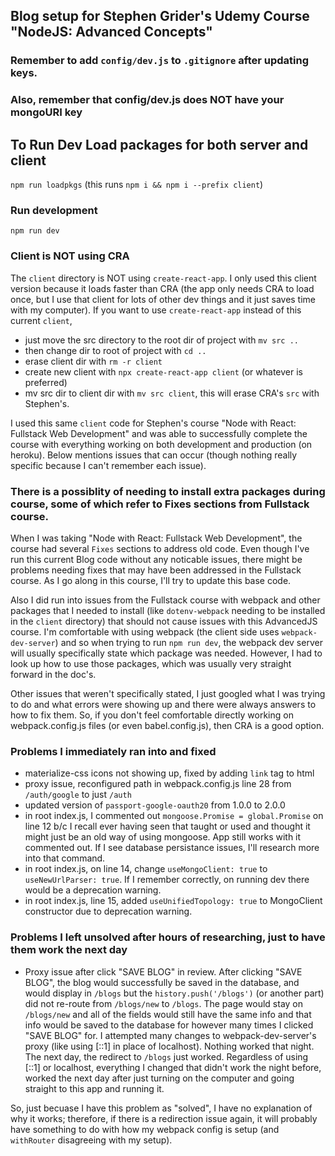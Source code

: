 ## Blog setup for Stephen Grider's Udemy Course "NodeJS: Advanced Concepts"

### Remember to add `config/dev.js` to `.gitignore` after updating keys.

### Also, remember that config/dev.js does NOT have your mongoURI key

## To Run Dev Load packages for both server and client

`npm run loadpkgs` (this runs `npm i && npm i --prefix client`)

### Run development

`npm run dev`

### Client is NOT using CRA

The `client` directory is NOT using `create-react-app`.
I only used this client version because it loads faster than CRA (the app
only needs CRA to load once, but I use that client for lots of other dev things and it just saves time with my computer).
If you want to use `create-react-app` instead of this current `client`,

- just move the src directory to the root dir of project with `mv src ..`
- then change dir to root of project with `cd ..`
- erase client dir with `rm -r client`
- create new client with `npx create-react-app client` (or whatever is preferred)
- mv src dir to client dir with `mv src client`, this will erase CRA's `src` with Stephen's.

I used this same `client` code for Stephen's course "Node with React: Fullstack
Web Development" and was able to successfully complete the course with everything
working on both development and production (on heroku). Below mentions issues that
can occur (though nothing really specific because I can't remember each issue).

### There is a possiblity of needing to install extra packages during course, some of which refer to Fixes sections from Fullstack course.

When I was taking "Node with React: Fullstack Web Development", the course
had several `Fixes` sections to address old code. Even though I've run
this current Blog code without any noticable issues, there might be problems needing
fixes that may have been addressed in the Fullstack course. As I go along in this course, I'll try to update this base code.

Also I did run into issues from the Fullstack course with webpack and other packages that I needed
to install (like `dotenv-webpack` needing to be installed in the `client`
directory) that should not cause issues with this AdvancedJS course. I'm comfortable with using webpack (the client side uses
`webpack-dev-server`) and so
when trying to run `npm run dev`, the webpack dev server will usually specifically
state which package was needed. However, I had to look up how to use those packages,
which was usually very straight forward in the doc's.

Other issues that weren't specifically stated, I just googled what I was trying to
do and what errors were showing up and there were always answers to how to fix
them. So, if you don't feel comfortable directly working on webpack.config.js files (or even babel.config.js), then CRA is a good option.

### Problems I immediately ran into and fixed

- materialize-css icons not showing up, fixed by adding `link` tag to html
- proxy issue, reconfigured path in webpack.config.js line 28 from `/auth/google` to just `/auth`
- updated version of `passport-google-oauth20` from 1.0.0 to 2.0.0
- in root index.js, I commented out `mongoose.Promise = global.Promise` on line 12 b/c I recall ever having seen that taught or used and thought it might just be an old way of using mongoose. App still works with it commented out. If I see database persistance issues, I'll research more into that command.
- in root index.js, on line 14, change `useMongoClient: true` to `useNewUrlParser: true`. If I remember correctly, on running dev there would be a deprecation warning.
- in root index.js, line 15, added `useUnifiedTopology: true` to MongoClient constructor due to deprecation warning.

### Problems I left unsolved after hours of researching, just to have them work the next day

- Proxy issue after click "SAVE BLOG" in review. After clicking "SAVE BLOG", the blog would successfully be saved in the database, and would display in `/blogs` but the `history.push('/blogs')` (or another part) did not re-route from `/blogs/new` to `/blogs`. The page would stay on `/blogs/new` and all of the fields would still have the same info and that info would be saved to the database for however many times I clicked "SAVE BLOG" for. I attempted many changes to webpack-dev-server's proxy (like using [::1] in place of localhost). Nothing worked that night. The next day, the redirect to `/blogs` just worked. Regardless of using [::1] or localhost, everything I changed that didn't work the night before, worked the next day after just turning on the computer and going straight to this app and running it.

So, just becuase I have this problem as "solved", I have no explanation of why it works; therefore, if there is a redirection issue again, it will probably have something to do with how my webpack config is setup (and `withRouter` disagreeing with my setup).
